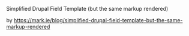 Simplified Drupal Field Template (but the same markup rendered)

by https://mark.ie/blog/simplified-drupal-field-template-but-the-same-markup-rendered
